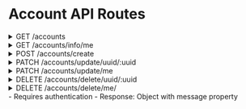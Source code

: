 # Account API Routes

<details>
<summary>GET /accounts</summary>

## Query Parameters

### Response

```json
[{}]
```

### Query params

- page: Page number (default: 0) (e.g. page=2)
- size: Number of items per page (default: 15) (e.g. size=20)

#### Sorting params

- sort: Setting for sorting the results. Format = property:direction (e.g. sort=email:asc)

  - property: Property to sort by
  - direction: Sorting direction (asc or desc)

#### filtering params

- filter: Setting for filtering the results. Format = property:value:method (e.g. filter=email:test@test.fr:eq)

  - property: Property to filter by
  - value: Value to filter by
  - method: Filtering method (eq, ne, gt, gte, lt, lte, like, nlike, in, nin, isnull, isnotnull)

#### Account properties

- uuid: string
- email: string
- firstname: string
- lastname: string
- karma: number
- global_bantime: Timestamp
- validated: boolean

#### Filtering Methods

- eq: Equals
- neq: Not equals
- gt: Greater than
- gte: Greater than or equals
- lt: Less than
- lte: Less than or equals
- like: Like
- nlike: Not like
- in: In
- nin: Not in
- isnull: Is null
- isnotnull: Is not null

#### Sorting Methods

- asc: Ascending
- desc: Descending

</details>
<details>
<summary>GET /accounts/info/me</summary>

- Requires authentication
- Response: Account object
</details>
<details>
<summary>POST /accounts/create</summary>
- Request Body: CreateAccountDto object
- Response: Object with message and newAccount properties
</details>
<details>
  <summary>PATCH /accounts/update/uuid/:uuid</summary>
- URL Parameter: uuid (string)
- Request Body: UpdateAccountDto object
- Response: Object with message and updatedAccount properties
</details>
<details>
<summary>PATCH /accounts/update/me</summary>
- Requires authentication
- Request Body: UpdateAccountDto object
- Response: Object with message and updatedAccount properties
</details>
<details>
<summary>DELETE /accounts/delete/uuid/:uuid</summary>
- URL Parameter: uuid (string)
- Response: Object with message property
</details>
<details>
<summary>DELETE /accounts/delete/me/<summary>
- Requires authentication
- Response: Object with message property
</details>
